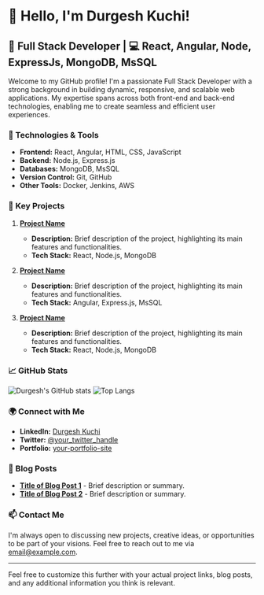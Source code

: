 # 👋 Hello, I'm Durgesh Kuchi!

## 🚀 Full Stack Developer | 💻 React, Angular, Node, ExpressJs, MongoDB, MsSQL

Welcome to my GitHub profile! I'm a passionate Full Stack Developer with a strong background in building dynamic, responsive, and scalable web applications. My expertise spans across both front-end and back-end technologies, enabling me to create seamless and efficient user experiences.

### 🔧 Technologies & Tools
- **Frontend:** React, Angular, HTML, CSS, JavaScript
- **Backend:** Node.js, Express.js
- **Databases:** MongoDB, MsSQL
- **Version Control:** Git, GitHub
- **Other Tools:** Docker, Jenkins, AWS

### 🌟 Key Projects
1. **[Project Name](#)**
   - **Description:** Brief description of the project, highlighting its main features and functionalities.
   - **Tech Stack:** React, Node.js, MongoDB

2. **[Project Name](#)**
   - **Description:** Brief description of the project, highlighting its main features and functionalities.
   - **Tech Stack:** Angular, Express.js, MsSQL

3. **[Project Name](#)**
   - **Description:** Brief description of the project, highlighting its main features and functionalities.
   - **Tech Stack:** React, Node.js, MongoDB

### 📈 GitHub Stats
![Durgesh's GitHub stats](https://github-readme-stats.vercel.app/api?username=your-username&show_icons=true&theme=radical)
![Top Langs](https://github-readme-stats.vercel.app/api/top-langs/?username=your-username&layout=compact&theme=radical)

### 🌍 Connect with Me
- **LinkedIn:** [Durgesh Kuchi](https://www.linkedin.com/in/your-linkedin-profile)
- **Twitter:** [@your_twitter_handle](https://twitter.com/your_twitter_handle)
- **Portfolio:** [your-portfolio-site](https://www.your-portfolio-site.com)

### 📝 Blog Posts
- **[Title of Blog Post 1](#)** - Brief description or summary.
- **[Title of Blog Post 2](#)** - Brief description or summary.

### 📫 Contact Me
I'm always open to discussing new projects, creative ideas, or opportunities to be part of your visions. Feel free to reach out to me via [email@example.com](mailto:email@example.com).

---

Feel free to customize this further with your actual project links, blog posts, and any additional information you think is relevant.
